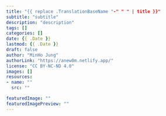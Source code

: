 ```yaml
---
title: "{{ replace .TranslationBaseName "-" " " | title }}"
subtitle: "subtitle"
description: "description"
tags: []
categories: []
date: {{ .Date }}
lastmod: {{ .Date }}
draft: false
author: "MinHo Jung"
authorLink: "https://anew0m.netlify.app/"
license: "CC BY-NC-ND 4.0"
images: []
resources:
- name: ""
  src: ""

featuredImage: ""
featuredImagePreview: ""
---
```


<!--more-->

